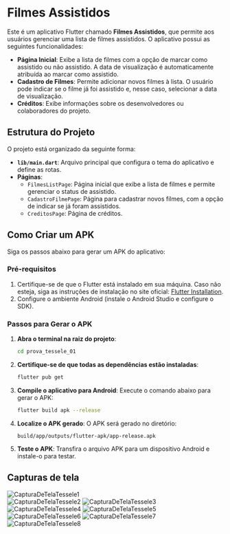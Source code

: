 # Filmes Assistidos

Este é um aplicativo Flutter chamado **Filmes Assistidos**, que permite aos usuários gerenciar uma lista de filmes assistidos. O aplicativo possui as seguintes funcionalidades:

- **Página Inicial**: Exibe a lista de filmes com a opção de marcar como assistido ou não assistido. A data de visualização é automaticamente atribuída ao marcar como assistido.
- **Cadastro de Filmes**: Permite adicionar novos filmes à lista. O usuário pode indicar se o filme já foi assistido e, nesse caso, selecionar a data de visualização.
- **Créditos**: Exibe informações sobre os desenvolvedores ou colaboradores do projeto.

## Estrutura do Projeto

O projeto está organizado da seguinte forma:

- **`lib/main.dart`**: Arquivo principal que configura o tema do aplicativo e define as rotas.
- **Páginas**:
  - `FilmesListPage`: Página inicial que exibe a lista de filmes e permite gerenciar o status de assistido.
  - `CadastroFilmePage`: Página para cadastrar novos filmes, com a opção de indicar se já foram assistidos.
  - `CreditosPage`: Página de créditos.

## Como Criar um APK

Siga os passos abaixo para gerar um APK do aplicativo:

### Pré-requisitos

1. Certifique-se de que o Flutter está instalado em sua máquina. Caso não esteja, siga as instruções de instalação no site oficial: [Flutter Installation](https://docs.flutter.dev/get-started/install).
2. Configure o ambiente Android (instale o Android Studio e configure o SDK).

### Passos para Gerar o APK

1. **Abra o terminal na raiz do projeto**:

   ```bash
   cd prova_tessele_01
   ```

2. **Certifique-se de que todas as dependências estão instaladas**:

   ```bash
   flutter pub get
   ```

3. **Compile o aplicativo para Android**:
   Execute o comando abaixo para gerar o APK:

   ```bash
   flutter build apk --release
   ```

4. **Localize o APK gerado**:
   O APK será gerado no diretório:

   ```
   build/app/outputs/flutter-apk/app-release.apk
   ```

5. **Teste o APK**:
   Transfira o arquivo APK para um dispositivo Android e instale-o para testar.

## Capturas de tela
![CapturaDeTelaTessele1](https://github.com/user-attachments/assets/caa24aca-3fea-4613-b619-d13c4b46a712)
<br>
![CapturaDeTelaTessele2](https://github.com/user-attachments/assets/fd423ed8-dfac-46e3-98cf-50f210fe9ad9)
![CapturaDeTelaTessele3](https://github.com/user-attachments/assets/1b8a174c-7e19-49bf-8bc3-20718085eb31)
![CapturaDeTelaTessele4](https://github.com/user-attachments/assets/696632c2-85d1-4b07-b5e9-0691e1212bfc)
![CapturaDeTelaTessele5](https://github.com/user-attachments/assets/c373a02b-fc95-4ea4-9d20-afa90d9f5311)
![CapturaDeTelaTessele6](https://github.com/user-attachments/assets/65aaf344-d9d7-45bd-8115-45f6cba2881c)
![CapturaDeTelaTessele7](https://github.com/user-attachments/assets/d9b456d4-6359-47f2-9e2c-bc6f32e23561)
![CapturaDeTelaTessele8](https://github.com/user-attachments/assets/d954d3f4-5bdd-4100-aa8f-a1e18c0dedc9)
